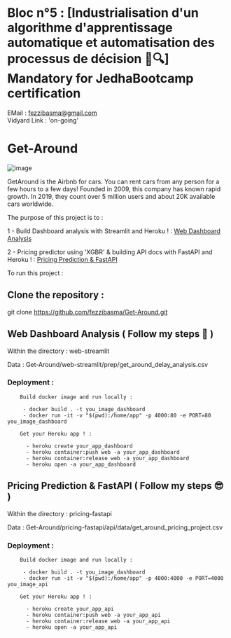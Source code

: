 # Bloc n°5 : [Industrialisation d'un algorithme d'apprentissage automatique et automatisation des processus de décision 📁🔍] Mandatory for JedhaBootcamp certification


EMail : fezzibasma@gmail.com                                                                                                                               
Vidyard Link : 'on-going'

# Get-Around 

![image](https://user-images.githubusercontent.com/23299967/208895245-1e88e0d1-3197-4313-8f00-53c177a45bd8.png)

GetAround is the Airbnb for cars. You can rent cars from any person for a few hours to a few days! Founded in 2009, this company has known rapid growth. In 2019, they count over 5 million users and about 20K available cars worldwide.

The purpose of this project is to : 

1 - Build Dashboard analysis with Streamlit and Heroku ! : [Web Dashboard Analysis](https://get-around-dashboard.herokuapp.com)
 
2 - Pricing predictor using 'XGBR' & building API docs with FastAPI and Heroku ! : [Pricing Prediction & FastAPI ](https://getaround-pricing.herokuapp.com/docs#/)
 
 
 To run this project :

## Clone the repository :

git clone https://github.com/fezzibasma/Get-Around.git

## Web Dashboard Analysis ( Follow my steps 🤠 )
 
  Within the directory : web-streamlit

  Data : Get-Around/web-streamlit/prep/get_around_delay_analysis.csv

  ### Deployment :

        Build docker image and run locally :

         - docker build . -t you_image_dashboard
         - docker run -it -v "$(pwd):/home/app" -p 4000:80 -e PORT=80 you_image_dashboard
         
        Get your Heroku app ! :

          - heroku create your_app_dashboard
          - heroku container:push web -a your_app_dashboard
          - heroku container:release web -a your_app_dashboard
          - heroku open -a your_app_dashboard
          
          
          
## Pricing Prediction & FastAPI ( Follow my steps 😎 )
 
  Within the directory : pricing-fastapi

  Data : Get-Around/pricing-fastapi/api/data/get_around_pricing_project.csv

  ### Deployment :

        Build docker image and run locally :

         - docker build . -t you_image_dashboard
         - docker run -it -v "$(pwd):/home/app" -p 4000:4000 -e PORT=4000 you_image_api
         
        Get your Heroku app ! :

          - heroku create your_app_api
          - heroku container:push web -a your_app_api
          - heroku container:release web -a your_app_api
          - heroku open -a your_app_api

 
 

